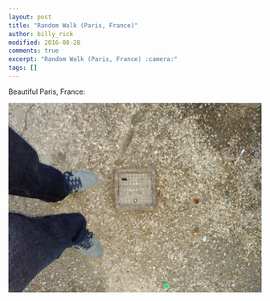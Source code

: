 ```yaml
---
layout: post
title: "Random Walk (Paris, France)"
author: billy_rick
modified: 2016-08-28
comments: true
excerpt: "Random Walk (Paris, France) :camera:"
tags: []
---
```


Beautiful Paris, France:

![alt text](https://github.com/omarsar/omarsar.github.io/blob/master/images/random-walk-paris.jpg?raw=true "Paris, France")
